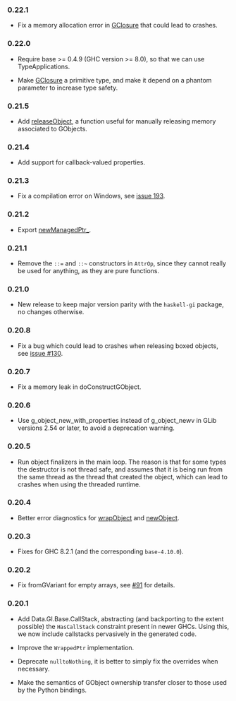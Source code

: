 ### 0.22.1

+ Fix a memory allocation error in [GClosure](https://hackage.haskell.org/package/haskell-gi-base-0.22.0/docs/Data-GI-Base.html#t:GClosure) that could lead to crashes.

### 0.22.0

+ Require base >= 0.4.9 (GHC version >= 8.0), so that we can use TypeApplications.

+ Make [GClosure](https://hackage.haskell.org/package/haskell-gi-base-0.22.0/docs/Data-GI-Base.html#t:GClosure) a primitive type, and make it depend on a phantom parameter to increase type safety.

### 0.21.5

+ Add [releaseObject](https://hackage.haskell.org/package/haskell-gi-base-0.21.5/docs/Data-GI-Base-ManagedPtr.html#v:releaseObject), a function useful for manually releasing memory associated to GObjects.

### 0.21.4

+ Add support for callback-valued properties.

### 0.21.3

+ Fix a compilation error on Windows, see [issue 193](https://github.com/haskell-gi/haskell-gi/issues/193).

### 0.21.2

+ Export [newManagedPtr_](https://hackage.haskell.org/package/haskell-gi-base-0.21.2/docs/Data-GI-Base-ManagedPtr.html#v:newManagedPtr_).

### 0.21.1

+ Remove the `::=` and `::~` constructors in `AttrOp`, since they cannot really be used for anything, as they are pure functions.

### 0.21.0

+ New release to keep major version parity with the `haskell-gi` package, no changes otherwise.

### 0.20.8

+ Fix a bug which could lead to crashes when releasing boxed objects, see [issue #130](https://github.com/haskell-gi/haskell-gi/issues/130).

### 0.20.7

+ Fix a memory leak in doConstructGObject.

### 0.20.6

+ Use g_object_new_with_properties instead of g_object_newv in
GLib versions 2.54 or later, to avoid a deprecation warning.

### 0.20.5

+ Run object finalizers in the main loop. The reason is that for
some types the destructor is not thread safe, and assumes that it
is being run from the same thread as the thread that created the object,
which can lead to crashes when using the threaded runtime.

### 0.20.4

+ Better error diagnostics for [wrapObject](https://hackage.haskell.org/package/haskell-gi-base/docs/Data-GI-Base-ManagedPtr.html#v:wrapObject) and [newObject](https://hackage.haskell.org/package/haskell-gi-base/docs/Data-GI-Base-ManagedPtr.html#v:newObject).

### 0.20.3

+ Fixes for GHC 8.2.1 (and the corresponding `base-4.10.0`).

### 0.20.2

+ Fix fromGVariant for empty arrays, see [#91](https://github.com/haskell-gi/haskell-gi/issues/91) for details.

### 0.20.1

+ Add Data.GI.Base.CallStack, abstracting (and backporting to the
extent possible) the `HasCallStack` constraint present in newer
GHCs. Using this, we now include callstacks pervasively in the
generated code.

+ Improve the `WrappedPtr` implementation.

+ Deprecate `nulltoNothing`, it is better to simply fix the
overrides when necessary.

+ Make the semantics of GObject ownership transfer closer to those used by the Python bindings.
